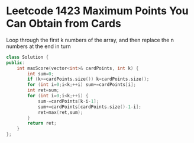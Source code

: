 # Leetcode 1423 Maximum Points You Can Obtain from Cards
Loop through the first k numbers of the array, and then replace the n numbers at the end in turn
```cpp
class Solution {
public:
    int maxScore(vector<int>& cardPoints, int k) {
        int sum=0;
        if (k>=cardPoints.size()) k=cardPoints.size();
        for (int i=0;i<k;++i) sum+=cardPoints[i];
        int ret=sum;
        for (int i=0;i<k;++i) {
            sum-=cardPoints[k-i-1];
            sum+=cardPoints[cardPoints.size()-1-i];
            ret=max(ret,sum);
        }
        return ret;
    }
};
```
